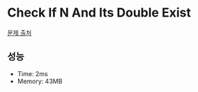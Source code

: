 # Check If N And Its Double Exist

[문제 출처](https://leetcode.com/problems/check-if-n-and-its-double-exist)

## 성능

- Time: 2ms
- Memory: 43MB